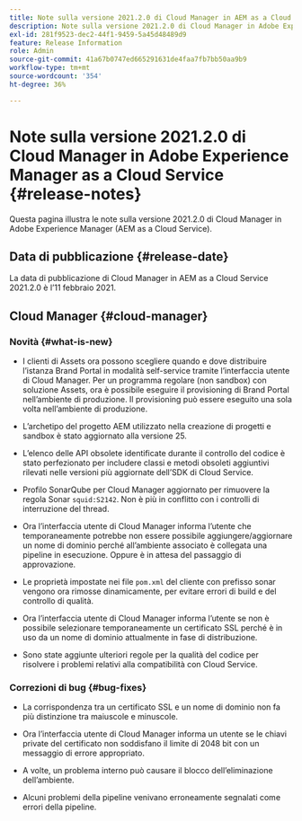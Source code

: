 ```yaml
---
title: Note sulla versione 2021.2.0 di Cloud Manager in AEM as a Cloud Service
description: Note sulla versione 2021.2.0 di Cloud Manager in Adobe Experience Manager (AEM as a Cloud Service)
exl-id: 281f9523-dec2-44f1-9459-5a45d48489d9
feature: Release Information
role: Admin
source-git-commit: 41a67b0747ed665291631de4faa7fb7bb50aa9b9
workflow-type: tm+mt
source-wordcount: '354'
ht-degree: 36%

---
```


# Note sulla versione 2021.2.0 di Cloud Manager in Adobe Experience Manager as a Cloud Service {#release-notes}

Questa pagina illustra le note sulla versione 2021.2.0 di Cloud Manager in Adobe Experience Manager (AEM as a Cloud Service).

## Data di pubblicazione {#release-date}

La data di pubblicazione di Cloud Manager in AEM as a Cloud Service 2021.2.0 è l’11 febbraio 2021.

## Cloud Manager {#cloud-manager}

### Novità {#what-is-new}

* I clienti di Assets ora possono scegliere quando e dove distribuire l’istanza Brand Portal in modalità self-service tramite l’interfaccia utente di Cloud Manager. Per un programma regolare (non sandbox) con soluzione Assets, ora è possibile eseguire il provisioning di Brand Portal nell’ambiente di produzione. Il provisioning può essere eseguito una sola volta nell’ambiente di produzione.

* L’archetipo del progetto AEM utilizzato nella creazione di progetti e sandbox è stato aggiornato alla versione 25.

* L’elenco delle API obsolete identificate durante il controllo del codice è stato perfezionato per includere classi e metodi obsoleti aggiuntivi rilevati nelle versioni più aggiornate dell’SDK di Cloud Service.

* Profilo SonarQube per Cloud Manager aggiornato per rimuovere la regola Sonar `squid:S2142`. Non è più in conflitto con i controlli di interruzione del thread.

* Ora l’interfaccia utente di Cloud Manager informa l’utente che temporaneamente potrebbe non essere possibile aggiungere/aggiornare un nome di dominio perché all’ambiente associato è collegata una pipeline in esecuzione. Oppure è in attesa del passaggio di approvazione.

* Le proprietà impostate nei file `pom.xml` del cliente con prefisso sonar vengono ora rimosse dinamicamente, per evitare errori di build e del controllo di qualità.

* Ora l’interfaccia utente di Cloud Manager informa l’utente se non è possibile selezionare temporaneamente un certificato SSL perché è in uso da un nome di dominio attualmente in fase di distribuzione.

* Sono state aggiunte ulteriori regole per la qualità del codice per risolvere i problemi relativi alla compatibilità con Cloud Service.

### Correzioni di bug {#bug-fixes}

* La corrispondenza tra un certificato SSL e un nome di dominio non fa più distinzione tra maiuscole e minuscole.

* Ora l’interfaccia utente di Cloud Manager informa un utente se le chiavi private del certificato non soddisfano il limite di 2048 bit con un messaggio di errore appropriato.

* A volte, un problema interno può causare il blocco dell’eliminazione dell’ambiente.

* Alcuni problemi della pipeline venivano erroneamente segnalati come errori della pipeline.
